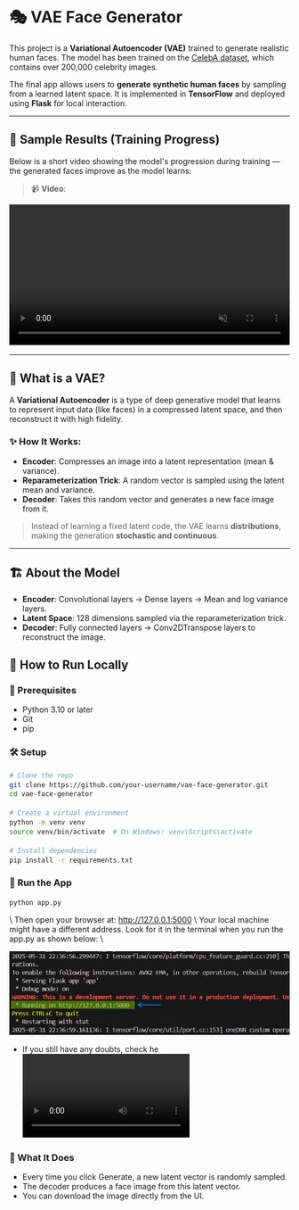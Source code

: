 # 🎭 VAE Face Generator

This project is a **Variational Autoencoder (VAE)** trained to generate realistic human faces. The model has been trained on the [CelebA dataset](http://mmlab.ie.cuhk.edu.hk/projects/CelebA.html), which contains over 200,000 celebrity images. 

The final app allows users to **generate synthetic human faces** by sampling from a learned latent space. It is implemented in **TensorFlow** and deployed using **Flask** for local interaction.

---

## 🧠 Sample Results (Training Progress)

Below is a short video showing the model's progression during training — the generated faces improve as the model learns:

> 📹 **Video**:

[<video src="training_progress.mp4" controls autoplay loop muted width="100%"></video>](https://github.com/user-attachments/assets/35ce2664-19bc-4e47-ba33-089ff6574c24)

---

## 🧬 What is a VAE?

A **Variational Autoencoder** is a type of deep generative model that learns to represent input data (like faces) in a compressed latent space, and then reconstruct it with high fidelity.

### ✨ How It Works:
- **Encoder**: Compresses an image into a latent representation (mean & variance).
- **Reparameterization Trick**: A random vector is sampled using the latent mean and variance.
- **Decoder**: Takes this random vector and generates a new face image from it.

> Instead of learning a fixed latent code, the VAE learns **distributions**, making the generation **stochastic and continuous**.

---

## 🏗️ About the Model

- **Encoder**: Convolutional layers → Dense layers → Mean and log variance layers.
- **Latent Space**: 128 dimensions sampled via the reparameterization trick.
- **Decoder**: Fully connected layers → Conv2DTranspose layers to reconstruct the image.
## 🧪 How to Run Locally

### 🔧 Prerequisites

- Python 3.10 or later  
- Git  
- pip  

### 🛠️ Setup

```bash
# Clone the repo
git clone https://github.com/your-username/vae-face-generator.git
cd vae-face-generator

# Create a virtual environment
python -m venv venv
source venv/bin/activate  # On Windows: venv\Scripts\activate

# Install dependencies
pip install -r requirements.txt
```
### 🚀 Run the App
```bash
python app.py
```
\\
Then open your browser at: http://127.0.0.1:5000 \\
Your local machine might have a different address. Look for it in the terminal when you run the app.py as shown below: \\

<img src="address.png"></img>

- If you still have any doubts, check he <video src="tutorial.mp4">tutorial<\video>  
### 🧊 What It Does
- Every time you click Generate, a new latent vector is randomly sampled.
- The decoder produces a face image from this latent vector.
- You can download the image directly from the UI.

